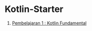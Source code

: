 # Kotlin-Starter

1. [Pembelajaran 1 : Kotlin Fundamental](https://github.com/adityarizn31/Kotlin-Starter/tree/1.Kotlin-Fundamental)
